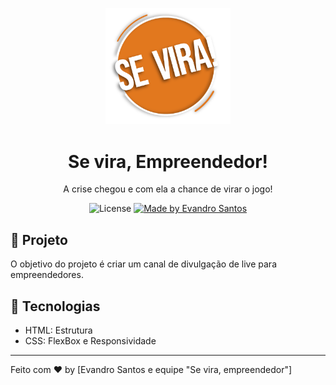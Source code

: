 <p align="center">
    <img alt="logo" src="imagens/logosemfundo.png" width="200px" />
</p>

<h1 align="center">
  Se vira, Empreendedor!
</h1>

<p align="center">A crise chegou e com ela a chance de virar o jogo!</p>

<p align="center">
  <img alt="License" src="https://img.shields.io/badge/license-MIT-191A1E">

  <a href="https://github.com/evandro-santos2020">
    <img alt="Made by Evandro Santos" src="https://img.shields.io/badge/Made%20by-Evandro%20Santos-191A1E">
  </a>


</p>


## 🚀 Projeto

O objetivo do projeto é criar um canal de divulgação de live para empreendedores.

## 🔧 Tecnologias

- HTML: Estrutura
- CSS: FlexBox e Responsividade

---

Feito com ♥  by [Evandro Santos e equipe "Se vira, empreendedor"]

